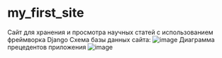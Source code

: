 # my_first_site
 Сайт для хранения и просмотра научных статей с использованием фреймворка Django
 Схема базы данных сайта:
![image](https://user-images.githubusercontent.com/84621065/226356233-0da464d1-f5cc-40cb-a11b-076768fa1209.png)
Диаграмма прецедентов приложения
![image](https://user-images.githubusercontent.com/84621065/226356575-17a5cd92-7fa7-4456-a6fb-46032768ef6d.png)
